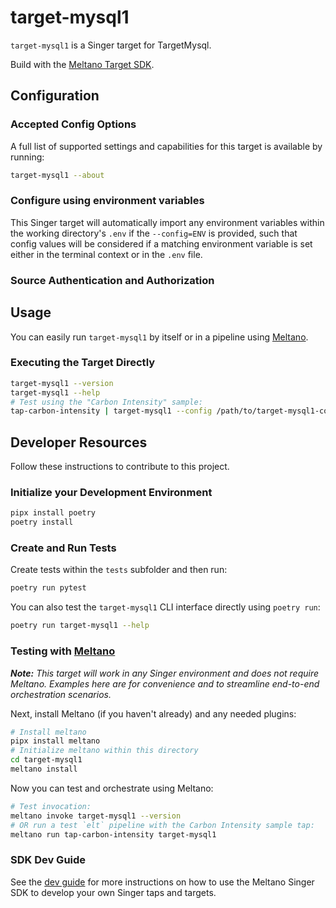 # target-mysql1

`target-mysql1` is a Singer target for TargetMysql.

Build with the [Meltano Target SDK](https://sdk.meltano.com).

<!--

Developer TODO: Update the below as needed to correctly describe the install procedure. For instance, if you do not have a PyPi repo, or if you want users to directly install from your git repo, you can modify this step as appropriate.

## Installation

Install from PyPi:

```bash
pipx install target-mysql1
```

Install from GitHub:

```bash
pipx install git+https://github.com/ORG_NAME/target-mysql1.git@main
```

-->

## Configuration

### Accepted Config Options

<!--
Developer TODO: Provide a list of config options accepted by the target.

This section can be created by copy-pasting the CLI output from:

```
target-mysql1 --about --format=markdown
```
-->

A full list of supported settings and capabilities for this
target is available by running:

```bash
target-mysql1 --about
```

### Configure using environment variables

This Singer target will automatically import any environment variables within the working directory's
`.env` if the `--config=ENV` is provided, such that config values will be considered if a matching
environment variable is set either in the terminal context or in the `.env` file.

### Source Authentication and Authorization

<!--
Developer TODO: If your target requires special access on the destination system, or any special authentication requirements, provide those here.
-->

## Usage

You can easily run `target-mysql1` by itself or in a pipeline using [Meltano](https://meltano.com/).

### Executing the Target Directly

```bash
target-mysql1 --version
target-mysql1 --help
# Test using the "Carbon Intensity" sample:
tap-carbon-intensity | target-mysql1 --config /path/to/target-mysql1-config.json
```

## Developer Resources

Follow these instructions to contribute to this project.

### Initialize your Development Environment

```bash
pipx install poetry
poetry install
```

### Create and Run Tests

Create tests within the `tests` subfolder and
  then run:

```bash
poetry run pytest
```

You can also test the `target-mysql1` CLI interface directly using `poetry run`:

```bash
poetry run target-mysql1 --help
```

### Testing with [Meltano](https://meltano.com/)

_**Note:** This target will work in any Singer environment and does not require Meltano.
Examples here are for convenience and to streamline end-to-end orchestration scenarios._

<!--
Developer TODO:
Your project comes with a custom `meltano.yml` project file already created. Open the `meltano.yml` and follow any "TODO" items listed in
the file.
-->

Next, install Meltano (if you haven't already) and any needed plugins:

```bash
# Install meltano
pipx install meltano
# Initialize meltano within this directory
cd target-mysql1
meltano install
```

Now you can test and orchestrate using Meltano:

```bash
# Test invocation:
meltano invoke target-mysql1 --version
# OR run a test `elt` pipeline with the Carbon Intensity sample tap:
meltano run tap-carbon-intensity target-mysql1
```

### SDK Dev Guide

See the [dev guide](https://sdk.meltano.com/en/latest/dev_guide.html) for more instructions on how to use the Meltano Singer SDK to
develop your own Singer taps and targets.
